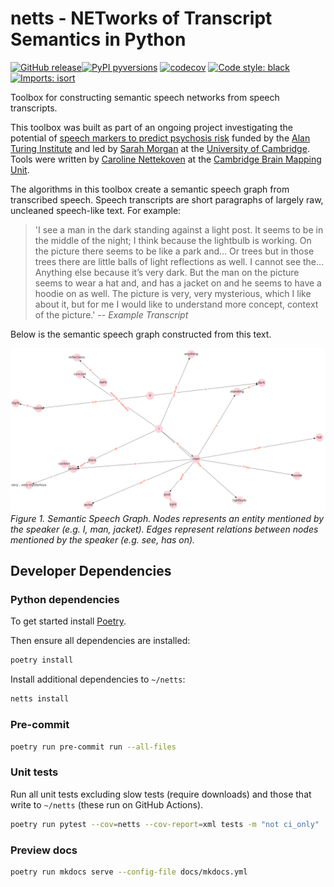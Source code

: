 # netts - NETworks of Transcript Semantics in Python

[![GitHub release](https://img.shields.io/github/release/alan-turing-institute/netts.svg)](https://GitHub.com/alan-turing-institute/netts/releases/)[![PyPI pyversions](https://img.shields.io/pypi/pyversions/netts.svg)](https://pypi.python.org/pypi/netts/)
[![codecov](https://codecov.io/gh/alan-turing-institute/netts/branch/main/graph/badge.svg?token=58uMq5hbNt)](https://codecov.io/gh/alan-turing-institute/netts)
[![Code style: black](https://img.shields.io/badge/code%20style-black-000000.svg)](https://github.com/psf/black)
[![Imports: isort](https://img.shields.io/badge/%20imports-isort-%231674b1?style=flat&labelColor=ef8336)](https://pycqa.github.io/isort/)

Toolbox for constructing semantic speech networks from speech transcripts.

This toolbox was built as part of an ongoing project investigating the potential of [speech markers to predict psychosis risk](https://www.turing.ac.uk/research/research-projects/towards-incoherent-speech-predictor-psychosis-risk) funded by the [Alan Turing Institute](https://www.turing.ac.uk) and led by [Sarah Morgan](https://www.neuroscience.cam.ac.uk/directory/profile.php?SarahMorgan) at the [University of Cambridge](https://www.cam.ac.uk). Tools were written by [Caroline Nettekoven](https://www.neuroscience.cam.ac.uk/directory/profile.php?caronettekoven) at the  [Cambridge Brain Mapping Unit](http://www.bmu.psychiatry.cam.ac.uk).

The algorithms in this toolbox create a semantic speech graph from transcribed speech. Speech transcripts are short paragraphs of largely raw, uncleaned speech-like text. For example:

> 'I see a man in the dark standing against a light post. It seems to be in the middle of the night; I think because the lightbulb is working. On the picture there seems to be like a park and... Or trees but in those trees there are little balls of light reflections as well. I cannot see the… Anything else because it’s very dark. But the man on the picture seems to wear a hat and, and has a jacket on and he seems to have a hoodie on as well. The picture is very, very mysterious, which I like about it, but for me I would like to understand more concept, context of the picture.'
> -- <cite>Example Transcript</cite>

Below is the semantic speech graph constructed from this text.

![Semantic speech graph example](assets/semantic_speech_graph_example.png)
*Figure 1. Semantic Speech Graph. Nodes represents an entity mentioned by the speaker (e.g. I, man, jacket). Edges represent relations between nodes mentioned by the speaker (e.g. see, has on).*

## Developer Dependencies

### Python dependencies

To get started install [Poetry](https://python-poetry.org/docs/).

Then ensure all dependencies are installed:

```bash
poetry install
```

Install additional dependencies to `~/netts`:

```bash
netts install
```

### Pre-commit

```bash
poetry run pre-commit run --all-files
```

### Unit tests

Run all unit tests excluding slow tests (require downloads) and those that write to `~/netts` (these run on GitHub Actions).

```bash
poetry run pytest --cov=netts --cov-report=xml tests -m "not ci_only"
```

### Preview docs

```bash
poetry run mkdocs serve --config-file docs/mkdocs.yml
```
